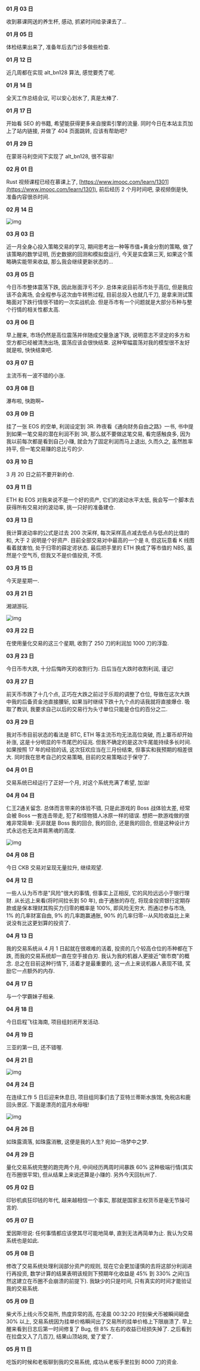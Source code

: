 **01 月 03 日**

收到慕课网送的养生杯, 感动, 抓紧时间给录课去了...

**01 月 05 日**

体检结果出来了, 准备年后去门诊多做些检查.

**01 月 12 日**

近几周都在实现 alt_bn128 算法, 感觉要秃了呢.

**01 月 14 日**

全天工作总结会议, 可以安心划水了, 真是太棒了.

**01 月 17 日**

开始看 SEO 的书籍, 希望能获得更多来自搜索引擎的流量. 同时今日在本站主页加上了站内链接, 并做了 404 页面跳转, 应该有帮助吧?

**01 月 29 日**

在蒙哥马利空间下实现了 alt_bn128, 很不容易!

**02 月 01 日**

Rust 视频课程已经在慕课上了, [https://www.imooc.com/learn/1301](https://www.imooc.com/learn/1301), 前后经历 2 个月时间吧, 录视频倒是快, 准备内容很杀时间.

**02 月 14 日**

![img](/img/diary/2021/epu.jpg)

**03 月 03 日**

近一月全身心投入策略交易的学习, 期间思考出一种等市值+黄金分割的策略, 做了该策略的数学证明, 历史数据的回测和模拟盘运行, 今天是实盘第三天, 如果这个策略确实能带来收益, 那么我会继续更新状态的...

**03 月 05 日**

今日币市整体震荡下跌, 因此账面浮亏不少. 总体来说目前币市处于高位, 但是我应该不会离场, 会全程参与这次由牛转熊过程, 目前总投入也就几千刀, 是拿来测试策略面对下跌行情很不错的一次实战机会. 但是币市有一个问题就是大部分币种与整个行情的相关性都太高.

**03 月 06 日**

早上醒来, 市场仍然是高位震荡并伴随成交量急速下跌, 说明意志不坚定的多方和空方都已经被清洗出场, 震荡应该会很快结束. 这种窄幅震荡对我的模型很不友好就是啦, 快快结束吧.

**03 月 07 日**

主流币有一波不错的小涨.

**03 月 08 日**

瀑布啦, 快跑啊~

**03 月 09 日**

挂了一张 EOS 的空单, 利润设定到 3R. 昨夜看《通向财务自由之路》一书, 书中提到如果一笔交易的潜在利润不到 3R, 那么就不要做这笔交易, 看完感触良多, 因为我以前每次都是看到自己小赚, 就会为了固定利润而马上退出, 久而久之, 虽然胜率持平, 但一笔交易赚的总比亏的少.

**03 月 10 日**

3 月 20 日之前不要开新的仓.

**03 月 11 日**

ETH 和 EOS 对我来说不是一个好的资产, 它们的波动水平太低, 我会写一个脚本去获得所有交易对的波动率, 挑一只好的准备建仓.

**03 月 13 日**

我计算波动率的公式是过去 200 次采样, 每次采样高点减去低点与低点的比值的和, 大于 2 说明是个好资产. 目前全部交易对中最高的一个是 8, 但这玩意看 K 线图看着就害怕, 处于归零的薛定谔状态. 最后把手里的 ETH 换成了等市值的 NBS, 虽然是个空气币, 但我又不是价值投资, 不慌.

**03 月 15 日**

今天是星期一.

**03 月 21 日**

湘湖游玩.

![img](/img/diary/2021/xianghu.jpg)

**03 月 22 日**

在使用量化交易的这三个星期, 收割了 250 刀的利润加 1000 刀的浮盈.

**03 月 23 日**

今日币市大跌, 十分后悔昨天的收割行为. 日后当在大跌时收割利润, 谨记!

**03 月 27 日**

前天币市跌了十几个点, 正巧在大跌之前过于乐观的调整了仓位, 导致在这次大跌中我的后备资金池直接腰斩, 如果当时继续下跌十九个点的话我就将直接爆仓. 吸取了教训, 我要求自己以后的交易行为头寸单位只能是仓位的百分之二.

**03 月 29 日**

我对币市目前状态的看法是 BTC, ETH 等主流币均无法高位突破, 而上寨币却开始补涨, 这是十分明显的牛市尾巴的征兆. 但我不确定的是这次牛尾能持续多长时间. 如果按照 17 年的经验的话, 这次狂欢应当在三月份结束, 但事实和我预期的相差很大. 同时我在思考自己的交易策略, 目前的交易策略过于保守了.

**04 月 01 日**

交易系统已经运行了正好一个月, 对这个系统充满了希望, 加油!

**04 月 04 日**

仁王2通关留念. 总体而言带来的体验不错, 只是此游戏的 Boss 战体验太差, 经常会被 Boss 一套连击带走, 犯了和怪物猎人冰原一样的错误. 想把一款游戏做的很难非常简单: 无非就是 Boss 我的回合, 我的回合, 还是我的回合, 但是这种设计方式永远也无法并肩黑魂的高度.

![img](/img/diary/2021/nioh2.png)

**04 月 08 日**

今日 CKB 交易对呈现无量拉升, 继续观望.

**04 月 12 日**

一些人认为币市是"风险"很大的事情, 但事实上正相反, 它的风险远远小于银行理财. 从长远上来看(将时间拉长到 50 年), 由于通胀的存在, 将现金投资银行定期存款或是保本理财其购买力归零的概率是 100%, 即风险无穷大. 而通过参与市场, 1% 的几率财富自由, 9% 的几率跑赢通胀, 90% 的几率归零--从风险收益比上来说没有比这更划算的投资了.

**04 月 13 日**

我的交易系统从 4 月 1 日起就在很艰难的活着, 投资的几个较高仓位的币种都在下跌, 而我的交易系统却一直在空手接白刃. 我认为我的机器人更接近"做市商"的概念. 总之在目前这种行情下, 活着才是最重要的, 这一点上来说机器人表现不错, 奖励它一点额外的内存.

**04 月 17 日**

与一个学霸妹子相亲.

**04 月 18 日**

今日启程飞往海南, 项目组封闭开发活动.

**04 月 19 日**

三亚的第一日, 还不错喔.

**04 月 21 日**

![img](/img/diary/2021/sanya.jpg)

**04 月 24 日**

在连续工作 5 日后迎来休息日, 项目组同事们去了亚特兰蒂斯水族馆, 免税店和鹿回头景区. 下面是漂亮的蓝月水母哦!

![img](/img/diary/2021/aurelia_aurita.jpg)

**04 月 26 日**

如珠露滴落, 如珠露消散, 这便是我的人生? 宛如一场梦中之梦.

**04 月 29 日**

量化交易系统完整的跑完两个月, 中间经历两周时间暴跌 60% 这种极端行情(其实在币圈很平常), 但从结果上来说还算是小赚的. 另外今天回杭州了.

**05 月 02 日**

印钞机疯狂印钱的年代, 越来越相信一个事实, 那就是国家主权货币是毫无节操可言的.

**05 月 07 日**

爱因斯坦说: 任何事情都应该使其尽可能地简单, 直到无法再简单为止. 我认为交易系统也是如此.

**05 月 08 日**

修改了交易系统处理利润部分资产的规则, 现在它会更加谨慎的去将这部分利润进行再投资, 数学计算的结果表明该规则下预期年化收益是 45% 到 330% 之间(当然这建立在币圈不会崩溃的前提下). 我缺少的只是时间, 只有真实的时间才能验证我的交易系统.

**05 月 09 日**

柴犬币上线火币交易所, 热度异常的高, 在凌晨 00:32:20 时刻柴犬币被瞬间砸盘 30% 以上, 交易系统因为挂单价格瞬间出了交易所的挂单价格上下限崩溃了. 早上醒来看到日志后第一时间修复了 Bug, 但 8% 左右的收益已经损失掉了. 之后看到在拉盘又入了几百刀, 结果山顶站岗, 爱了爱了.

**05 月 11 日**

吃饭的时候和老板聊到我的交易系统, 成功从老板手里拉到 8000 刀的资金.
